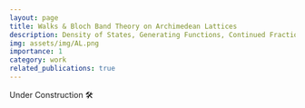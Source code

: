 ```yaml
---
layout: page
title: Walks & Bloch Band Theory on Archimedean Lattices
description: Density of States, Generating Functions, Continued Fraction on Archimedean Lattices
img: assets/img/AL.png
importance: 1
category: work
related_publications: true
---
```


Under Construction 🛠️
